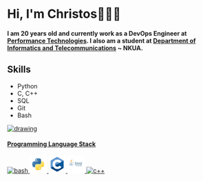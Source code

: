 # Hi, I'm Christos👋👨‍💻

#### I am 20 years old and currently work as a DevOps Engineer at <a href="https://www.performance.gr/">Performance Technologies</a>. I also am a student at <a href="https://www.di.uoa.gr/">Department of Informatics and Telecommunications</a> ~ NKUA.

## Skills
* Python
* C, C++
* SQL
* Git
* Bash 

<a href="https://www.linkedin.com/in/christos-galanopoulos//"><img src="https://res.cloudinary.com/importdata/image/upload/v1595012354/linkedin_t9qiwy.png" alt="drawing" width="100"/> 

  #### Programming Language Stack
<p align="left"><img src="https://www.vectorlogo.zone/logos/gnu_bash/gnu_bash-icon.svg" alt="bash" title="bash" title="bash" width="40" height="40"/>  <img src="https://raw.githubusercontent.com/github/explore/80688e429a7d4ef2fca1e82350fe8e3517d3494d/topics/python/python.png" alt="python" title="python" width="40" height="40"/> <img src="https://raw.githubusercontent.com/github/explore/b15b6cf1726418913aafbf337a749dded180279d/topics/c/c.png" alt="c" title="c" width="40" height="40"/>  <img src="https://raw.githubusercontent.com/github/explore/80688e429a7d4ef2fca1e82350fe8e3517d3494d/topics/java/java.png" alt="java" title="java8" width="40" height="40"/>  <img src="https://raw.githubusercontent.com/github/explore/80688e429a7d4ef2fca1e82350fe8e3517d3494d/topics/c/c++.png" alt="c++" title="c++" width="40" height="40"/> </p>
